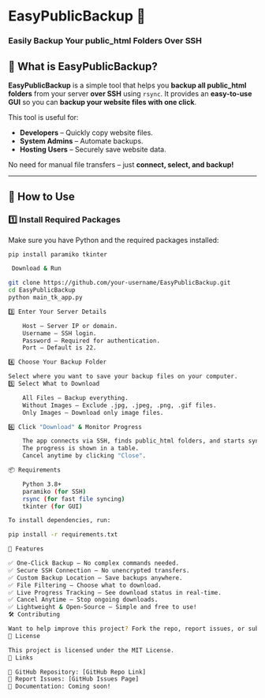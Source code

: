 # EasyPublicBackup 🚀  

### **Easily Backup Your public_html Folders Over SSH**  

## 📌 What is EasyPublicBackup?  
**EasyPublicBackup** is a simple tool that helps you **backup all public_html folders** from your server **over SSH** using `rsync`. It provides an **easy-to-use GUI** so you can **backup your website files with one click**.  

This tool is useful for:  
- **Developers** – Quickly copy website files.  
- **System Admins** – Automate backups.  
- **Hosting Users** – Securely save website data.  

No need for manual file transfers – just **connect, select, and backup!**  

---

## 🔧 How to Use  
### **1️⃣ Install Required Packages**  
Make sure you have Python and the required packages installed:  

```sh
pip install paramiko tkinter

 Download & Run

git clone https://github.com/your-username/EasyPublicBackup.git
cd EasyPublicBackup
python main_tk_app.py

3️⃣ Enter Your Server Details

    Host – Server IP or domain.
    Username – SSH login.
    Password – Required for authentication.
    Port – Default is 22.

4️⃣ Choose Your Backup Folder

Select where you want to save your backup files on your computer.
5️⃣ Select What to Download

    All Files – Backup everything.
    Without Images – Exclude .jpg, .jpeg, .png, .gif files.
    Only Images – Download only image files.

6️⃣ Click "Download" & Monitor Progress

    The app connects via SSH, finds public_html folders, and starts syncing files.
    The progress is shown in a table.
    Cancel anytime by clicking "Close".

📦 Requirements

    Python 3.8+
    paramiko (for SSH)
    rsync (for fast file syncing)
    tkinter (for GUI)

To install dependencies, run:

pip install -r requirements.txt

🌟 Features

✅ One-Click Backup – No complex commands needed.
✅ Secure SSH Connection – No unencrypted transfers.
✅ Custom Backup Location – Save backups anywhere.
✅ File Filtering – Choose what to download.
✅ Live Progress Tracking – See download status in real-time.
✅ Cancel Anytime – Stop ongoing downloads.
✅ Lightweight & Open-Source – Simple and free to use!
🛠️ Contributing

Want to help improve this project? Fork the repo, report issues, or submit pull requests!
📜 License

This project is licensed under the MIT License.
🔗 Links

🔹 GitHub Repository: [GitHub Repo Link]
🔹 Report Issues: [GitHub Issues Page]
🔹 Documentation: Coming soon!
